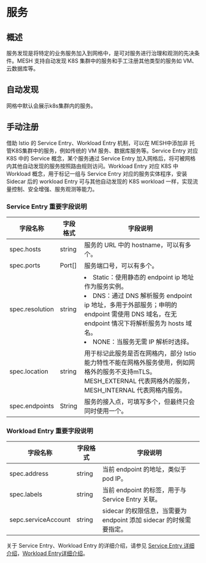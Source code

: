 # 服务

## 概述

服务发现是将特定的业务服务加入到网格中，是可对服务进行治理和观测的先决条件。MESH 支持自动发现 K8S 集群中的服务和手工注册其他类型的服务如 VM、云数据库等。

## 自动发现

网格中默认会展示k8s集群内的服务。

## 手动注册

借助 Istio 的 Service Entry、Workload Entry 机制，可以在 MESH中添加非 托管K8S集群中的服务，例如传统的 VM 服务、数据库服务等。Service Entry 对应 K8S 中的 Service 概念，某个服务通过 Service Entry 加入网格后，将可被网格内其他自动发现的服务按照路由规则访问。Workload Entry 对应 K8S 中 Workload 概念，用于标记一组与 Service Entry 对应的服务实体程序，安装 Sidecar 后的 workload Entry 可与其他自动发现的 K8S workload 一样，实现流量控制、安全增强、服务观测等能力。

### Service Entry 重要字段说明

| 字段名称            | 字段格式   | 字段说明                                                                                                                                                                       |
| --------------- | ------ | -------------------------------------------------------------------------------------------------------------------------------------------------------------------------- |
| spec.hosts      | string | 服务的 URL 中的 hostname，可以有多个。                                                                                                                                                 |
| spec.ports      | Port[] | 服务端口号，可以有多个。                                                                                                                                                               |
| spec.resolution | string | <li>Static：使用静态的 endpoint ip 地址作为服务实例。<br/><li>DNS：通过 DNS 解析服务 endpoint ip 地址，多用于外部服务；申明的 endpoint 需使用 DNS 域名，在无 endpoint 情况下将解析服务为 hosts 域名。<br/><li>NONE：当服务无需 IP 解析时选择。 |
| spec.location   | string | 用于标记此服务是否在网格内，部分 Istio 能力特性不能在网格外服务使用，例如网格外的服务不支持mTLS。MESH_EXTERNAL 代表网格外的服务，MESH_INTERNAL 代表网格内服务。                                                                        |
| spec.endpoints  | String | 服务的接入点，可填写多个，但最终只会同时使用一个。                                                                                                                                                  |

### Workload Entry 重要字段说明

| 字段名称                | 字段格式   | 字段说明                                            |
| ------------------- | ------ | ----------------------------------------------- |
| spec.address        | string | 当前 endpoint 的地址，类似于 pod IP。                     |
| spec.labels         | string | 当前 endpoint 的标签，用于与 Service Entry 关联。           |
| sepc.serviceAccount | string | sidecar 的权限信息，当需要为 endpoint 添加 sidecar 的时候需要指定。 |

关于 Service Entry、Workload Entry 的详细介绍，请参见 [Service Entry 详细介绍](https://istio.io/latest/docs/reference/config/networking/service-entry/)，[Workload Entry详细介绍](https://istio.io/latest/docs/reference/config/networking/workload-entry/)。

